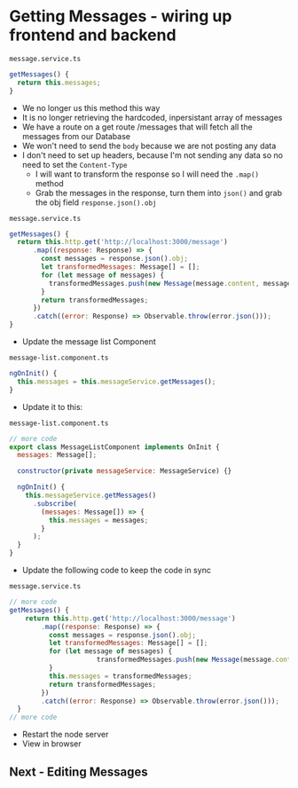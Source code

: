 # Getting Messages - wiring up frontend and backend
`message.service.ts`

```js
getMessages() {
  return this.messages;
}
```

* We no longer us this method this way
* It is no longer retrieving the hardcoded, inpersistant array of messages
* We have a route on a get route /messages that will fetch all the messages from our Database
* We won't need to send the `body` because we are not posting any data
* I don't need to set up headers, because I'm not sending any data so no need to set the `Content-Type`
    - I will want to transform the response so I will need the `.map()` method
    - Grab the messages in the response, turn them into `json()` and grab the obj field `response.json().obj`

`message.service.ts`

```js
getMessages() {
  return this.http.get('http://localhost:3000/message')
      .map((response: Response) => {
        const messages = response.json().obj;
        let transformedMessages: Message[] = [];
        for (let message of messages) {
          transformedMessages.push(new Message(message.content, message.id, 'Dummy', null));
        }
        return transformedMessages;
      })
      .catch((error: Response) => Observable.throw(error.json()));
}
```

* Update the message list Component

`message-list.component.ts`

```js
ngOnInit() {
  this.messages = this.messageService.getMessages();
}
```

* Update it to this:

`message-list.component.ts`

```js
// more code
export class MessageListComponent implements OnInit {
  messages: Message[];

  constructor(private messageService: MessageService) {}

  ngOnInit() {
    this.messageService.getMessages()
      .subscribe(
        (messages: Message[]) => {
          this.messages = messages;
        }
      );
  }
}
```

* Update the following code to keep the code in sync

`message.service.ts`

```js
// more code
getMessages() {
    return this.http.get('http://localhost:3000/message')
        .map((response: Response) => {
          const messages = response.json().obj;
          let transformedMessages: Message[] = [];
          for (let message of messages) {
                      transformedMessages.push(new Message(message.content, 'Dummy', message.id, null));
          }
          this.messages = transformedMessages;
          return transformedMessages;
        })
        .catch((error: Response) => Observable.throw(error.json()));
  }
// more code
```

* Restart the node server
* View in browser

## Next - Editing Messages
